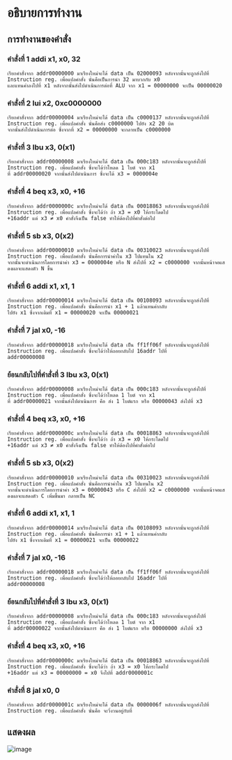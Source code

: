 # อธิบายการทำงาน
## การทำงานของคำสั่ง
### คำสั่งที่ 1 addi x1, x0, 32
    เรียกคำสั่งจาก addr00000000 มาเรียงใหม่จะได้ data เป็น 02000093 หลังจากนั้นจะถูกส่งไปที่ Instruction reg. เพื่อแปลคำสั่ง นั่นคือเป็นการนำ 32 มาบวกกับ x0
    และแทนค่าลงไปที่ x1 หลังจากนั้นส่งไปดำเนินการต่อที่ ALU จาก x1 = 00000000 จะเป็น 00000020
### คำสั่งที่ 2 lui x2, 0xc0000000
    เรียกคำสั่งจาก addr00000004 มาเรียงใหม่จะได้ data เป็น c0000137 หลังจากนั้นจะถูกส่งไปที่ Instruction reg. เพื่อแปลคำสั่ง นั่นคือส่ง c0000000 ไปยัง x2 20 บิต
    จากนั้นส่งไปดำเนินการต่อ ซึ่งจากที่ x2 = 00000000 จะกลายเป็น c0000000
### คำสั่งที่ 3 lbu x3, 0(x1)
    เรียกคำสั่งจาก addr00000008 มาเรียงใหม่จะได้ data เป็น 000c183 หลังจากนั้นจะถูกส่งไปที่ Instruction reg. เพื่อแปลคำสั่ง ซึ่งจะได้ว่าโหลด 1 ไบต์ จาก x1
    ที่ addr00000020 จากนั้นส่งไปดำเนินการ ซึ่งจะได้ x3 = 0000004e
### คำสั่งที่ 4 beq x3, x0, +16
    เรียกคำสั่งจาก addr0000000c มาเรียงใหม่จะได้ data เป็น 00018863 หลังจากนั้นจะถูกส่งไปที่ Instruction reg. เพื่อแปลคำสั่ง ซึ่งจะได้ว่า ถ้า x3 = x0 ให้กระโดดไป
    +16addr แต่ x3 ≠ x0 คำสั่งจึงเป็น false ทำให้ต้องไปที่คำสั่งต่อไป
### คำสั่งที่ 5 sb x3, 0(x2)
    เรียกคำสั่งจาก addr00000010 มาเรียงใหม่จะได้ data เป็น 00310023 หลังจากนั้นจะถูกส่งไปที่ Instruction reg. เพื่อแปลคำสั่ง นั่นคือการนำค่าใน x3 ไปแทนใน x2
    จากนั้นจะดำเนินการโดยการนำค่า x3 = 0000004e หรือ N ส่งไปที่ x2 = c0000000 จากนั้นหน้าจอแสดงผลจะแสดงตัว N ขึ้น
### คำสั่งที่ 6 addi x1, x1, 1
    เรียกคำสั่งจาก addr00000014 มาเรียงใหม่จะได้ data เป็น 00108093 หลังจากนั้นจะถูกส่งไปที่ Instruction reg. เพื่อแปลคำสั่ง นั่นคือการนำ x1 + 1 แล้วแทนค่ากลับ
    ไปยัง x1 ซึ่งจากเดิมที่ x1 = 00000020 จะเป็น 00000021
### คำสั่งที่ 7 jal x0, -16
    เรียกคำสั่งจาก addr00000018 มาเรียงใหม่จะได้ data เป็น ff1ff06f หลังจากนั้นจะถูกส่งไปที่ Instruction reg. เพื่อแปลคำสั่ง ซึ่งจะได้ว่าให้ถอยกลับไป 16addr ไปที่
    addr00000008
### ย้อนกลับไปที่คำสั่งที่ 3 lbu x3, 0(x1)
    เรียกคำสั่งจาก addr00000008 มาเรียงใหม่จะได้ data เป็น 000c183 หลังจากนั้นจะถูกส่งไปที่ Instruction reg. เพื่อแปลคำสั่ง ซึ่งจะได้ว่าโหลด 1 ไบต์ จาก x1
    ที่ addr00000021 จากนั้นส่งไปดำเนินการ คือ ส่ง 1 ไบต์แรก หรือ 00000043 ส่งไปที่ x3
### คำสั่งที่ 4 beq x3, x0, +16
    เรียกคำสั่งจาก addr0000000c มาเรียงใหม่จะได้ data เป็น 00018863 หลังจากนั้นจะถูกส่งไปที่ Instruction reg. เพื่อแปลคำสั่ง ซึ่งจะได้ว่า ถ้า x3 = x0 ให้กระโดดไป
    +16addr แต่ x3 ≠ x0 คำสั่งจึงเป็น false ทำให้ต้องไปที่คำสั่งต่อไป 
### คำสั่งที่ 5 sb x3, 0(x2)
    เรียกคำสั่งจาก addr00000010 มาเรียงใหม่จะได้ data เป็น 00310023 หลังจากนั้นจะถูกส่งไปที่ Instruction reg. เพื่อแปลคำสั่ง นั่นคือการนำค่าใน x3 ไปแทนใน x2
    จากนั้นจะดำเนินการโดยการนำค่า x3 = 00000043 หรือ C ส่งไปที่ x2 = c0000000 จากนั้นหน้าจอแสดงผลจะแสดงตัว C เพิ่มขึ้นมา กลายเป็น NC
### คำสั่งที่ 6 addi x1, x1, 1
    เรียกคำสั่งจาก addr00000014 มาเรียงใหม่จะได้ data เป็น 00108093 หลังจากนั้นจะถูกส่งไปที่ Instruction reg. เพื่อแปลคำสั่ง นั่นคือการนำ x1 + 1 แล้วแทนค่ากลับ
    ไปยัง x1 ซึ่งจากเดิมที่ x1 = 00000021 จะเป็น 00000022
### คำสั่งที่ 7 jal x0, -16
    เรียกคำสั่งจาก addr00000018 มาเรียงใหม่จะได้ data เป็น ff1ff06f หลังจากนั้นจะถูกส่งไปที่ Instruction reg. เพื่อแปลคำสั่ง ซึ่งจะได้ว่าให้ถอยกลับไป 16addr ไปที่
    addr00000008
### ย้อนกลับไปที่คำสั่งที่ 3 lbu x3, 0(x1)
    เรียกคำสั่งจาก addr00000008 มาเรียงใหม่จะได้ data เป็น 000c183 หลังจากนั้นจะถูกส่งไปที่ Instruction reg. เพื่อแปลคำสั่ง ซึ่งจะได้ว่าโหลด 1 ไบต์ จาก x1
    ที่ addr00000022 จากนั้นส่งไปดำเนินการ คือ ส่ง 1 ไบต์แรก หรือ 00000000 ส่งไปที่ x3 
### คำสั่งที่ 4 beq x3, x0, +16
    เรียกคำสั่งจาก addr0000000c มาเรียงใหม่จะได้ data เป็น 00018863 หลังจากนั้นจะถูกส่งไปที่ Instruction reg. เพื่อแปลคำสั่ง ซึ่งจะได้ว่า ถ้า x3 = x0 ให้กระโดดไป
    +16addr แต่ x3 = 00000000 = x0 จึงไปที่ addr0000001c
### คำสั่งที่ 8 jal x0, 0
    เรียกคำสั่งจาก addr0000001c มาเรียงใหม่จะได้ data เป็น 0000006f หลังจากนั้นจะถูกส่งไปที่ Instruction reg. เพื่อแปลคำสั่ง นั่นคือ จะวิ่งวนอยู่กับที่
## แสดงผล
![image](https://user-images.githubusercontent.com/98943909/160229556-734b5a81-1c21-4e3b-b47a-4f203b9f4b5a.png)

    
    
